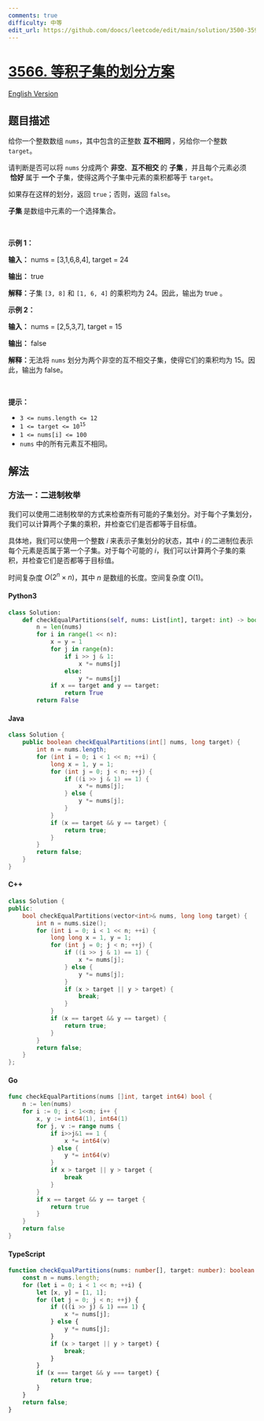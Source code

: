 ```yaml
---
comments: true
difficulty: 中等
edit_url: https://github.com/doocs/leetcode/edit/main/solution/3500-3599/3566.Partition%20Array%20into%20Two%20Equal%20Product%20Subsets/README.md
---
```


<!-- problem:start -->

# [3566. 等积子集的划分方案](https://leetcode.cn/problems/partition-array-into-two-equal-product-subsets)

[English Version](/solution/3500-3599/3566.Partition%20Array%20into%20Two%20Equal%20Product%20Subsets/README_EN.md)

## 题目描述

<!-- description:start -->

<p>给你一个整数数组 <code>nums</code>，其中包含的正整数&nbsp;<strong>互不相同&nbsp;</strong>，另给你一个整数 <code>target</code>。</p>

<p>请判断是否可以将 <code>nums</code> 分成两个&nbsp;<strong>非空</strong>、<strong>互不相交&nbsp;</strong>的&nbsp;<strong>子集&nbsp;</strong>，并且每个元素必须 &nbsp;<strong>恰好 </strong>属于&nbsp;<strong>一个&nbsp;</strong>子集，使得这两个子集中元素的乘积都等于 <code>target</code>。</p>

<p>如果存在这样的划分，返回 <code>true</code>；否则，返回 <code>false</code>。</p>

<p><strong>子集&nbsp;</strong>是数组中元素的一个选择集合。</p>

<p>&nbsp;</p>

<p><strong class="example">示例 1：</strong></p>

<div class="example-block">
<p><strong>输入：</strong> <span class="example-io">nums = [3,1,6,8,4], target = 24</span></p>

<p><strong>输出：</strong> <span class="example-io">true</span></p>

<p><strong>解释：</strong>子集 <code>[3, 8]</code> 和 <code>[1, 6, 4]</code> 的乘积均为 24。因此，输出为 true 。</p>
</div>

<p><strong class="example">示例 2：</strong></p>

<div class="example-block">
<p><strong>输入：</strong> <span class="example-io">nums = [2,5,3,7], target = 15</span></p>

<p><strong>输出：</strong> <span class="example-io">false</span></p>

<p><strong>解释：</strong>无法将 <code>nums</code> 划分为两个非空的互不相交子集，使得它们的乘积均为 15。因此，输出为 false。</p>
</div>

<p>&nbsp;</p>

<p><strong>提示：</strong></p>

<ul>
	<li><code>3 &lt;= nums.length &lt;= 12</code></li>
	<li><code>1 &lt;= target &lt;= 10<sup>15</sup></code></li>
	<li><code>1 &lt;= nums[i] &lt;= 100</code></li>
	<li><code>nums</code> 中的所有元素互不相同。</li>
</ul>

<!-- description:end -->

## 解法

<!-- solution:start -->

### 方法一：二进制枚举

我们可以使用二进制枚举的方式来检查所有可能的子集划分。对于每个子集划分，我们可以计算两个子集的乘积，并检查它们是否都等于目标值。

具体地，我们可以使用一个整数 $i$ 来表示子集划分的状态，其中 $i$ 的二进制位表示每个元素是否属于第一个子集。对于每个可能的 $i$，我们可以计算两个子集的乘积，并检查它们是否都等于目标值。

时间复杂度 $O(2^n \times n)$，其中 $n$ 是数组的长度。空间复杂度 $O(1)$。

<!-- tabs:start -->

#### Python3

```python
class Solution:
    def checkEqualPartitions(self, nums: List[int], target: int) -> bool:
        n = len(nums)
        for i in range(1 << n):
            x = y = 1
            for j in range(n):
                if i >> j & 1:
                    x *= nums[j]
                else:
                    y *= nums[j]
            if x == target and y == target:
                return True
        return False
```

#### Java

```java
class Solution {
    public boolean checkEqualPartitions(int[] nums, long target) {
        int n = nums.length;
        for (int i = 0; i < 1 << n; ++i) {
            long x = 1, y = 1;
            for (int j = 0; j < n; ++j) {
                if ((i >> j & 1) == 1) {
                    x *= nums[j];
                } else {
                    y *= nums[j];
                }
            }
            if (x == target && y == target) {
                return true;
            }
        }
        return false;
    }
}
```

#### C++

```cpp
class Solution {
public:
    bool checkEqualPartitions(vector<int>& nums, long long target) {
        int n = nums.size();
        for (int i = 0; i < 1 << n; ++i) {
            long long x = 1, y = 1;
            for (int j = 0; j < n; ++j) {
                if ((i >> j & 1) == 1) {
                    x *= nums[j];
                } else {
                    y *= nums[j];
                }
                if (x > target || y > target) {
                    break;
                }
            }
            if (x == target && y == target) {
                return true;
            }
        }
        return false;
    }
};
```

#### Go

```go
func checkEqualPartitions(nums []int, target int64) bool {
	n := len(nums)
	for i := 0; i < 1<<n; i++ {
		x, y := int64(1), int64(1)
		for j, v := range nums {
			if i>>j&1 == 1 {
				x *= int64(v)
			} else {
				y *= int64(v)
			}
			if x > target || y > target {
				break
			}
		}
		if x == target && y == target {
			return true
		}
	}
	return false
}
```

#### TypeScript

```ts
function checkEqualPartitions(nums: number[], target: number): boolean {
    const n = nums.length;
    for (let i = 0; i < 1 << n; ++i) {
        let [x, y] = [1, 1];
        for (let j = 0; j < n; ++j) {
            if (((i >> j) & 1) === 1) {
                x *= nums[j];
            } else {
                y *= nums[j];
            }
            if (x > target || y > target) {
                break;
            }
        }
        if (x === target && y === target) {
            return true;
        }
    }
    return false;
}
```

<!-- tabs:end -->

<!-- solution:end -->

<!-- problem:end -->
